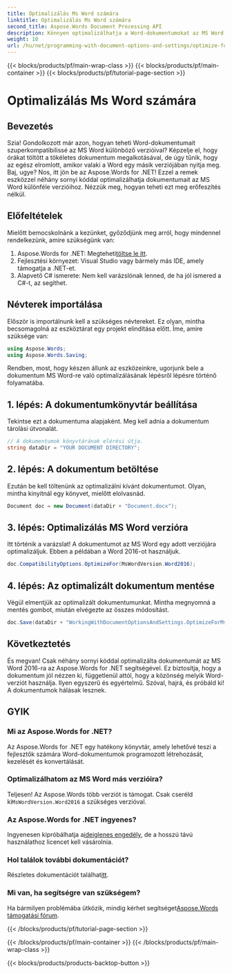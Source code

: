 ```yaml
---
title: Optimalizálás Ms Word számára
linktitle: Optimalizálás Ms Word számára
second_title: Aspose.Words Document Processing API
description: Könnyen optimalizálhatja a Word-dokumentumokat az MS Word különböző verzióihoz az Aspose.Words for .NET segítségével ezzel a lépésről lépésre szóló útmutatóval.
weight: 10
url: /hu/net/programming-with-document-options-and-settings/optimize-for-ms-word/
---
```


{{< blocks/products/pf/main-wrap-class >}}
{{< blocks/products/pf/main-container >}}
{{< blocks/products/pf/tutorial-page-section >}}

# Optimalizálás Ms Word számára

## Bevezetés

Szia! Gondolkozott már azon, hogyan teheti Word-dokumentumait szuperkompatibilissé az MS Word különböző verzióival? Képzelje el, hogy órákat töltött a tökéletes dokumentum megalkotásával, de úgy tűnik, hogy az egész elromlott, amikor valaki a Word egy másik verziójában nyitja meg. Baj, ugye? Nos, itt jön be az Aspose.Words for .NET! Ezzel a remek eszközzel néhány sornyi kóddal optimalizálhatja dokumentumait az MS Word különféle verzióihoz. Nézzük meg, hogyan teheti ezt meg erőfeszítés nélkül.

## Előfeltételek

Mielőtt bemocskolnánk a kezünket, győződjünk meg arról, hogy mindennel rendelkezünk, amire szükségünk van:

1.  Aspose.Words for .NET: Megteheti[töltse le itt](https://releases.aspose.com/words/net/).
2. Fejlesztési környezet: Visual Studio vagy bármely más IDE, amely támogatja a .NET-et.
3. Alapvető C# ismerete: Nem kell varázslónak lenned, de ha jól ismered a C#-t, az segíthet.

## Névterek importálása

Először is importálnunk kell a szükséges névtereket. Ez olyan, mintha becsomagolná az eszköztárat egy projekt elindítása előtt. Íme, amire szüksége van:

```csharp
using Aspose.Words;
using Aspose.Words.Saving;
```

Rendben, most, hogy készen állunk az eszközeinkre, ugorjunk bele a dokumentum MS Word-re való optimalizálásának lépésről lépésre történő folyamatába.

## 1. lépés: A dokumentumkönyvtár beállítása

Tekintse ezt a dokumentuma alapjaként. Meg kell adnia a dokumentum tárolási útvonalát.

```csharp
// A dokumentumok könyvtárának elérési útja.
string dataDir = "YOUR DOCUMENT DIRECTORY";
```

## 2. lépés: A dokumentum betöltése

Ezután be kell töltenünk az optimalizálni kívánt dokumentumot. Olyan, mintha kinyitnál egy könyvet, mielőtt elolvasnád.

```csharp
Document doc = new Document(dataDir + "Document.docx");
```

## 3. lépés: Optimalizálás MS Word verzióra

Itt történik a varázslat! A dokumentumot az MS Word egy adott verziójára optimalizáljuk. Ebben a példában a Word 2016-ot használjuk. 

```csharp
doc.CompatibilityOptions.OptimizeFor(MsWordVersion.Word2016);
```

## 4. lépés: Az optimalizált dokumentum mentése

Végül elmentjük az optimalizált dokumentumunkat. Mintha megnyomná a mentés gombot, miután elvégezte az összes módosítást.

```csharp
doc.Save(dataDir + "WorkingWithDocumentOptionsAndSettings.OptimizeForMsWord.docx");
```

## Következtetés

És megvan! Csak néhány sornyi kóddal optimalizálta dokumentumát az MS Word 2016-ra az Aspose.Words for .NET segítségével. Ez biztosítja, hogy a dokumentum jól nézzen ki, függetlenül attól, hogy a közönség melyik Word-verziót használja. Ilyen egyszerű és egyértelmű. Szóval, hajrá, és próbáld ki! A dokumentumok hálásak lesznek.

## GYIK

### Mi az Aspose.Words for .NET?
Az Aspose.Words for .NET egy hatékony könyvtár, amely lehetővé teszi a fejlesztők számára Word-dokumentumok programozott létrehozását, kezelését és konvertálását.

### Optimalizálhatom az MS Word más verzióira?
 Teljesen! Az Aspose.Words több verziót is támogat. Csak cseréld ki`MsWordVersion.Word2016` a szükséges verzióval.

### Az Aspose.Words for .NET ingyenes?
 Ingyenesen kipróbálhatja a[ideiglenes engedély](https://purchase.aspose.com/temporary-license/), de a hosszú távú használathoz licencet kell vásárolnia.

### Hol találok további dokumentációt?
 Részletes dokumentációt találhat[itt](https://reference.aspose.com/words/net/).

### Mi van, ha segítségre van szükségem?
 Ha bármilyen problémába ütközik, mindig kérhet segítséget[Aspose.Words támogatási fórum](https://forum.aspose.com/c/words/8).

{{< /blocks/products/pf/tutorial-page-section >}}

{{< /blocks/products/pf/main-container >}}
{{< /blocks/products/pf/main-wrap-class >}}

{{< blocks/products/products-backtop-button >}}
